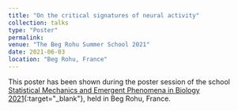 ```yaml
---
title: "On the critical signatures of neural activity"
collection: talks
type: "Poster"
permalink:
venue: "The Beg Rohu Summer School 2021"
date: 2021-06-03
location: "Beg Rohu, France"
---
```


This poster has been shown during the poster session of the school [Statistical Mechanics and Emergent Phenomena in Biology 2021](https://www.ipht.fr/Meetings/BegRohu2021/index.html){:target="_blank"}<!--_-->, held in Beg Rohu, France.
